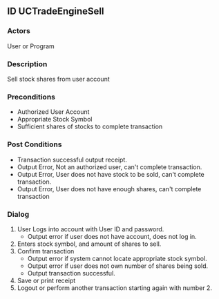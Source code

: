 ## ID  UCTradeEngineSell

### Actors
User or Program 

### Description
Sell stock shares from user account

### Preconditions
* Authorized User Account
* Appropriate Stock Symbol 
* Sufficient shares of stocks to complete transaction

### Post Conditions
* Transaction successful output receipt.
* Output Error, Not an authorized user, can't complete transaction.
* Output Error, User does not have stock to be sold, can't complete transaction.
* Output Error, User does not have enough shares, can't complete transaction

### Dialog
1. User Logs into account with User ID and password.
	* Output error if user does not have account, does not log in.
2.  Enters stock symbol, and amount of shares to sell.
3.  Confirm transaction  
	* Output error if system cannot locate appropriate stock symbol.
	* Output error if user does not own number of shares being sold.
	* Output transaction successful.
4. Save or print receipt
5. Logout or perform another transaction starting again with number 2.
 


